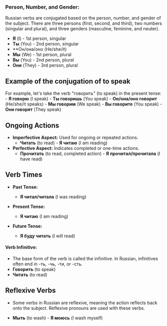 ### **Person, Number, and Gender:**
Russian verbs are conjugated based on the person, number, and gender of the subject. There are three persons (first, second, and third), two numbers (singular and plural), and three genders (masculine, feminine, and neuter).
 -  **Я** (I) - 1st person, singular
 - **Ты** (You) - 2nd person, singular
 - **Он/она/оно  (He/she/it) 
 - **Мы** (We) - 1st person, plural
 - **Вы** (You) - 2nd person, plural
 - **Они** (They) - 3rd person, plural
## Example of the conjugation of to speak
For example, let's take the verb "говорить" (to speak) in the present tense:
     - **Я говорю** (I speak) 
     - **Ты говоришь** (You speak)
     - **Он/она/оно говорит** (He/she/it speaks)
     - **Мы говорим** (We speak) 
     - **Вы говорите** (You speak) 
     - **Они говорят** (They speak)

##  Ongoing Actions
   - **Imperfective Aspect:** Used for ongoing or repeated actions.
     - **Читать** (to read) - **Я читаю** (I am reading)
   - **Perfective Aspect:** Indicates completed or one-time actions.
     - **Прочитать** (to read, completed action) - **Я прочитал/прочитала** (I have read)

## Verb Times

   - **Past Tense:**
     - **Я читал/читала** (I was reading)

   - **Present Tense:**
     - **Я читаю** (I am reading)

   - **Future Tense:**
     - **Я буду читать** (I will read)

#### Verb Infinitive:
   - The base form of the verb is called the infinitive. In Russian, infinitives often end in -ть, -чь, -ти, or -сть.
   - **Говорить** (to speak)
   - **Читать** (to read)
## Reflexive Verbs
   - Some verbs in Russian are reflexive, meaning the action reflects back onto the subject. Reflexive pronouns are used with these verbs.

   - **Мыть** (to wash) - **Я моюсь** (I wash myself)
